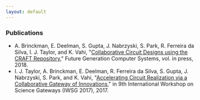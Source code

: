 ```yaml
---
layout: default
---
```


<div class="container-wrap">
    <div id="fh5co-about">
        <div class="row animate-box">
            <div class="col-md-8 col-md-offset-2 text-center heading-section">
                <h3>Publications</h3>
            </div>
        </div>
        <div class="row">
            <div class="col-md-8 col-md-offset-2 animate-box">
                <div class="about-desc">
                    <p>
                        <ul>
                            <li>
                                A. Brinckman, E. Deelman, S. Gupta, J. Nabrzyski, S. Park, R. Ferreira da Silva, 
                                I. J. Taylor, and K. Vahi, "<a href="https://doi.org/10.1016/j.future.2018.01.018"
                                target="_blank">Collaborative Circuit Designs using the CRAFT Repository</a>," 
                                Future Generation Computer Systems, vol. in press, 2018.
                            </li>
                            <li>
                                I. J. Taylor, A. Brinckman, E. Deelman, R. Ferreira da Silva, S. Gupta, J. Nabrzyski, 
                                S. Park, and K. Vahi, "<a href="https://scitech.isi.edu/wordpress/wp-content/papercite-data/pdf/taylor-iwsg-2017.pdf"
                                target="_blank">Accelerating Circuit Realization via a Collaborative Gateway of 
                                Innovations</a>," in 9th International Workshop on Science Gateways (IWSG 2017), 2017.
                            </li>
                        </ul>
                    </p>
                </div>
            </div>
        </div>
        <p>&nbsp;</p>
    </div>
</div>